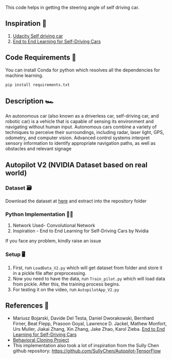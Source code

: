 
This code helps in getting the steering angle of self driving car. 

## Inspiration 🗼

1) [Udacity Self driving car](https://github.com/udacity/CarND-Behavioral-Cloning-P3)
2) [End to End Learning for Self-Driving Cars](https://devblogs.nvidia.com/deep-learning-self-driving-cars/)



## Code Requirements 🦄
You can install Conda for python which resolves all the dependencies for machine learning.

`pip install requirements.txt`

## Description 🏎️
An autonomous car (also known as a driverless car, self-driving car, and robotic car) is a vehicle that is capable of sensing its environment and navigating without human input. Autonomous cars combine a variety of techniques to perceive their surroundings, including radar, laser light, GPS, odometry, and computer vision. Advanced control systems interpret sensory information to identify appropriate navigation paths, as well as obstacles and relevant signage

## Autopilot V2 (NVIDIA Dataset based on real world)

### Dataset 🗃️
Download the dataset at [here](https://github.com/SullyChen/driving-datasets) and extract into the repository folder

### Python  Implementation 👨‍🔬

1) Network Used- Convolutional Network
2) Inspiration - End to End Learning for Self-Driving Cars by Nvidia

If you face any problem, kindly raise an issue

### Setup 🖥️

1) First, run `LoadData_V2.py` which will get dataset from folder and store it in a pickle file after preprocessing.
2) Now you need to have the data, run `Train_pilot.py` which will load data from pickle. After this, the training process begins.
3) For testing it on the video, run `AutopilotApp_V2.py`



## References 🔱
 
 - Mariusz Bojarski, Davide Del Testa, Daniel Dworakowski, Bernhard Firner, Beat Flepp, Prasoon Goyal, Lawrence D. Jackel, Mathew Monfort, Urs Muller, Jiakai Zhang, Xin Zhang, Jake Zhao, Karol Zieba. [End to End Learning for Self-Driving Cars](https://arxiv.org/abs/1604.07316)
 - [Behavioral Cloning Project](https://github.com/udacity/CarND-Behavioral-Cloning-P3) 
 - This implementation also took a lot of inspiration from the Sully Chen github repository: https://github.com/SullyChen/Autopilot-TensorFlow  
